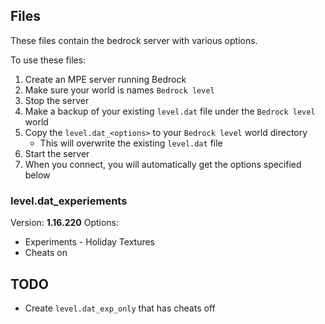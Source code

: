 ## Files

These files contain the bedrock server with various options. 

To use these files:
1. Create an MPE server running Bedrock
1. Make sure your world is names `Bedrock level`
1. Stop the server
1. Make a backup of your existing `level.dat` file under the `Bedrock level` world
1. Copy the `level.dat_<options>` to your `Bedrock level` world directory
   * This will overwrite the existing `level.dat` file
1. Start the server
1. When you connect, you will automatically get the options specified below


### level.dat_experiements
Version: **1.16.220**
Options:
   * Experiments - Holiday Textures
   * Cheats on 


## TODO
* Create `level.dat_exp_only` that has cheats off
